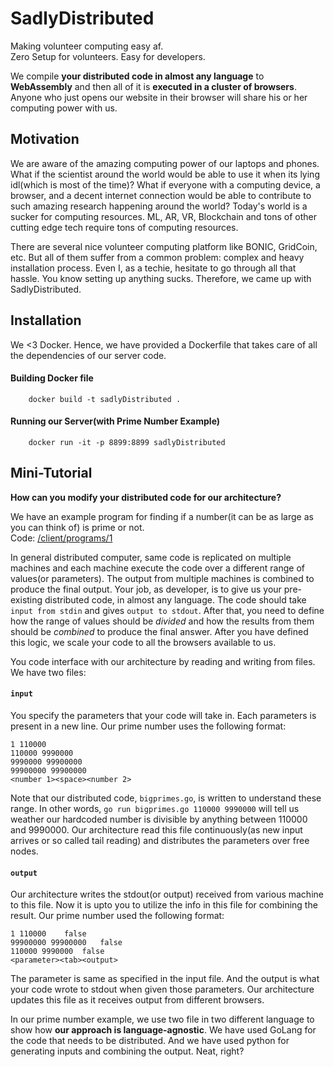 # SadlyDistributed

 Making volunteer computing easy af.  
 Zero Setup for volunteers. Easy for developers.  
 
 We compile **your distributed code in almost any language** to **WebAssembly** and then all of it is **executed in a cluster of browsers**.
 Anyone who just opens our website in their browser will share his or her computing power with us.

## Motivation

We are aware of the amazing computing power of our laptops and phones. What if the scientist around the world would be able to use it when its lying idl(which is most of the time)? What if everyone with a computing device, a browser, and a decent internet connection would be able to contribute to such amazing research happening around the world? Today's world is a sucker for computing resources. ML, AR, VR, Blockchain and tons of other cutting edge tech require tons of computing resources.

There are several nice volunteer computing platform like BONIC, GridCoin, etc. But all of them suffer from a common problem: complex and heavy installation process. Even I, as a techie, hesitate to go through all that hassle. You know setting up anything sucks. Therefore, we came up with SadlyDistributed. 


## Installation 
We <3 Docker. Hence, we have provided a Dockerfile that takes care of all the dependencies of our server code.

#### Building Docker file
```
    docker build -t sadlyDistributed .
```

#### Running our Server(with Prime Number Example)
```
    docker run -it -p 8899:8899 sadlyDistributed
```
 
## Mini-Tutorial
**How can you modify your distributed code for our architecture?**  

We have an example program for finding if a number(it can be as large as you can think of) is prime or not.   
Code: [/client/programs/1](/client/programs/1)  

In general distributed computer, same code is replicated on multiple machines and each machine execute the code over a different range of values(or parameters). 
The output from multiple machines is combined to produce the final output. Your job, as developer, is to give us your pre-existing distributed code, 
in almost any language. The code should take `input from stdin` and gives `output to stdout`. 
After that, you need to define how the range of values should be *divided* and how the results from them should be *combined* to produce the final answer.
After you have defined this logic, we scale your code to all the browsers available to us.  

You code interface with our architecture by reading and writing from files. We have two files:
#### `input`
You specify the parameters that your code will take in. Each parameters is present in a new line. Our prime number uses the following format:
```
1 110000
110000 9990000
9990000 99900000
99900000 99900000
<number 1><space><number 2>

```
Note that our distributed code, `bigprimes.go`, is written to understand these range. In other words, 
`go run bigprimes.go 110000 9990000` will tell us weather our hardcoded number is divisible by anything between 110000 and 9990000. 
Our architecture read this file continuously(as new input arrives or so called tail reading) and distributes the parameters over free nodes.

#### `output`
Our architecture writes the stdout(or output) received from various machine to this file.
Now it is upto you to utilize the info in this file for combining the result. Our prime number used the following format:
```
1 110000    false
99900000 99900000   false
110000 9990000  false
<parameter><tab><output>
```
The parameter is same as specified in the input file. And the output is what your code wrote to stdout when given those parameters.
Our architecture updates this file as it receives output from different browsers.

In our prime number example, we use two file in two different language to show how **our approach is language-agnostic**.
We have used GoLang for the code that needs to be distributed. And we have used python for generating inputs and combining the output. Neat, right?
